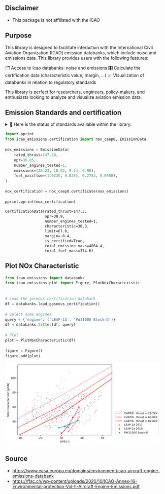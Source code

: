 ## Disclaimer
- This package is not affiliated with the ICAO

## Purpose
This library is designed to facilitate interaction with the International Civil Aviation Organization (ICAO) emission databanks, which include noise and emissions data. This library provides users with the following features: 

🗂 Access to icao databanks: noise and emissions
🎛 Calculate the certification data (characteristic value, margin, ...)
📈 Visualization of databanks in relation to regulatory standards


This library is perfect for researchers, engineers, policy-makers, and enthusiasts looking to analyze and visualize aviation emission data.

## Emission Standards and certification

<details>  
  <summary> 💈 Here is the status of standards available within the library: </summary>
  
|  | subsonic | supersonic |
|---|:---:|:---:|
| NOx - CAEE | ❌ | ❌ |
| NOx - CAEP/2 | ✅ | ❌ |
| NOx - CAEP/4 | ❌ | ❌ |
| NOx - CAEP/6 | ❌ | ❌ |
| NOx - CAEP/8 | ✅ | ❌ |
| CO | ❌ | ❌ |
| UHC | ❌ | ❌ |
| nvPM - concentration | ❌ | ❌ |
| nvPM - mass | ❌ | ❌ |
| nvPM - number | ❌ | ❌ |

 </details>

```python
import pprint
from icao_emissions.certification import nox_caep8, EmissionData

nox_emissions = EmissionData(
    rated_thrust=147.28,
    opr=38.85,
    number_engines_tested=1,
    emissions=(25.23, 18.92, 9.14, 6.98),
    fuel_massflow=(1.0230, 0.8385, 0.2783, 0.0988),
)

nox_certification = nox_caep8.certificate(nox_emissions)

pprint.pprint(nox_certification)
```
```
CertificationData(rated_thrust=147.3,
                  opr=38.9,
                  number_engines_tested=1,
                  characteristic=38.3,
                  limit=67.8,
                  margin=-0.4,
                  is_certified=True,
                  total_emission_mass=4864.4,
                  total_fuel_mass=374.6)
```

## Plot NOx Characteristic
```python
from icao_emissions import databanks
from icao_emissions.plot import Figure, PlotNoxCharacteristic


# Load the gaseous certification databank
df = databanks.load_gaseous_certification()

# Select some engines
query = {'engine': ('LEAP-1A', 'PW1100G Block-D')}
df = databanks.filter(df, query)

# Plot
plot = PlotNoxCharacteristic(df)

figure = Figure()
figure.add(plot)
```

![Plot NOx Characteristic](assets/plot_nox_characteristic.png)

## Source
- https://www.easa.europa.eu/domains/environment/icao-aircraft-engine-emissions-databank
- https://ffac.ch/wp-content/uploads/2020/10/ICAO-Annex-16-Environmental-protection-Vol-II-Aircraft-Engine-Emissions.pdf

